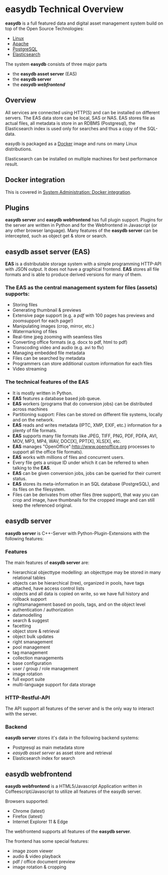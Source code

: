 # easydb Technical Overview

**easydb** is a full featured data and digital asset management system build on top of the Open Source Technologies:

* [Linux](http://www.linux.org)
* [Apache](http://www.apache.org/)
* [PostgreSQL](http://www.postgresql.org/)
* [Elasticsearch](https://www.elastic.co/)

The system **easydb** consists of three major parts

* the **easydb asset server** (EAS)
* the **easydb server**
* the ***easydb webfrontend***

## Overview

All services are connected using HTTP(S) and can be installed on different servers. The EAS data store can be local, SAS or NAS. EAS stores file as actual files, all metadata is store in an RDBMS (Postgresql), the Elasticsearch index is used only for searches and thus a copy of the SQL-data.

easydb is packaged as a [Docker](https://www.docker.com/) image and runs on many Linux distributions.

Elasticsearch can be installed on multiple machines for best performance result.

## Docker integration
This is covered in [System Administration: Docker integration](../sysadmin/sysadmin.md#docker-integration).

## Plugins

**easydb server** and **easydb webfrontend** has full plugin support. Plugins for the server are written in Python and for the Webfrontend in Javascript (or any other browser language). Many features of the **easydb server** can be intercepted, such as object get & store or search.

## easydb asset server (EAS)

**EAS** is a distributable storage system with a simple programming HTTP-API with JSON output. It does not have a graphical frontend. **EAS** stores all file formats and is able to produce derived versions for many of them.

### The EAS as the central management system for files (assets) supports:

* Storing files
* Generating thumbnail & previews
* Extensive page support (e.g. a *pdf* with 100 pages has previews and zoomsupport for each page!)
* Manipulating images (crop, mirror, etc.)
* Watermarking of files
* Real-time jpeg zooming with seamless tiles
* Converting office formats (e.g. docx to pdf, html to pdf)
* Transcoding video and audio (e.g. avi to flv)
* Managing embedded file metadata
* Files can be searched by metadata
* Programmers can store additional custom information for each files
* Video streaming

### The technical features of the EAS

* It is mostly written in Python.
* **EAS** features a database based job queue.
* **EAS** workers (programs that do conversion jobs) can be distributed across machines
* Partitioning support: Files can be stored on different file systems, locally and on the network.
* **EAS** reads and writes metadata (IPTC, XMP, EXIF, etc.) information for a plenty of file formats.
* **EAS** supports many file formats like JPEG, TIFF, PNG, PDF, PDFA, AVI, MOV, MP3, MP4, WAV, DOC[X], PPT[X], XLS[X], etc.
* **EAS** manages "OpenOffice":http://www.openoffice.org processes to support all the office file formats).
* **EAS** works with millions of files and concurrent users.
* Every file gets a unique ID under which it can be referred to when talking to the **EAS**.
* **EAS** can be given conversion jobs, jobs can be queried for their current status.
* **EAS** stores its meta-information in an SQL database (PostgreSQL), and its files on the filesystem.
* Files can be derivates from other files (tree support), that way you can crop and image, have thumbnails for the cropped image and can still keep the referenced original.


## easydb server

**easydb server** is C++-Server with Python-Plugin-Extensions with the following features:

### Features

The main features of **easydb server** are:

* hierarchical objecttype modelling: an objecttype may be stored in many relational tables
* objects can be hierarchical (tree), organized in pools, have tags attached, have access control lists
* objects and all data is copied on write, so we have full history and rollback support
* rightsmanagement based on pools, tags, and on the object level
* authentication / authorization
* datamodelling
* search & suggest
* facetting
* object store & retrieval
* object bulk updates
* right smanagement
* pool management
* tag management
* collection managements
* base configuration
* user / group / role management
* image rotation
* full export suite
* multi-language support for data storage

### HTTP-Restful-API

The API support all features of the server and is the only way to interact with the server.

### Backend

**easydb server** stores it's data in the following backend systems:

* Postgresql as main metadata store
* *easydb asset server* as asset store and retrieval
* Elasticsearch index for search


## easydb webfrontend

**easydb webfrontend** is a HTML5/Javascript Application written in Coffeescript/Javascript to utilize all features of the easydb server.

Browsers supported:

* Chrome (latest)
* Firefox (latest)
* Internet Explorer 11 & Edge

The webfrontend supports all features of the **easydb server**.

The frontend has some special features:

* image zoom viewer
* audio & video playback
* pdf / office document preview
* image rotation & cropping
